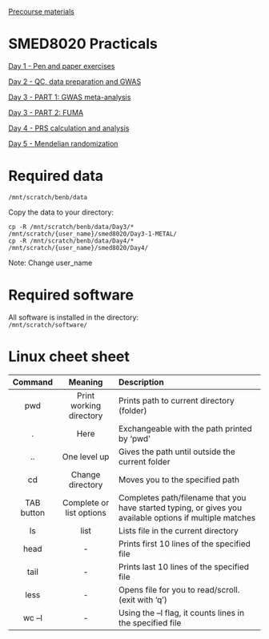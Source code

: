 
[Precourse materials](SMED_8020-pre-course_preparations_2023.pdf)

# SMED8020 Practicals

[Day 1 - Pen and paper exercises](Day1)

[Day 2 - QC, data preparation and GWAS](Day2)

[Day 3 - PART 1: GWAS meta-analysis](Day3-1-METAL)

[Day 3 - PART 2: FUMA](Day3-2-FUMA)

[Day 4 - PRS calculation and analysis](Day4)

[Day 5 - Mendelian randomization](Day5)

# Required data
`/mnt/scratch/benb/data` 

Copy the data to your directory:    
```
cp -R /mnt/scratch/benb/data/Day3/* /mnt/scratch/{user_name}/smed8020/Day3-1-METAL/    
cp -R /mnt/scratch/benb/data/Day4/* /mnt/scratch/{user_name}/smed8020/Day4/   
```

Note: Change user_name

# Required software
All software is installed in the directory:    
`/mnt/scratch/software/`      

# Linux cheet sheet
| Command | Meaning | Description|
|:-:|:-:|:-|
| pwd | Print working directory | Prints path to current directory (folder) |
| . | Here | Exchangeable with the path printed by ‘pwd’ |
| .. | One level up | Gives the path until outside the current folder |
| cd <path> | Change directory | Moves you to the specified path |
| TAB button | Complete or list options | Completes path/filename that you have started typing, or gives you available options if multiple matches |
| ls | list | Lists file in the current directory |
| head <file> | - | Prints first 10 lines of the specified file |
| tail <file> | - | Prints last 10 lines of the specified file |
| less <file> | - | Opens file for you to read/scroll. (exit with ‘q’) |
| wc –l <file> | - | Using the –l flag, it counts lines in the specified file |
